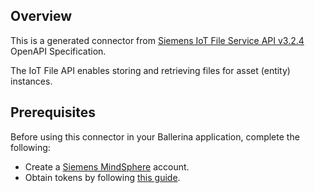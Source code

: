## Overview
This is a generated connector from [Siemens IoT File Service API v3.2.4](https://developer.mindsphere.io/apis/core-identitymanagement/api-identitymanagement-overview.html) OpenAPI Specification. 

The IoT File API enables storing and retrieving files for asset (entity) instances.
  
## Prerequisites

Before using this connector in your Ballerina application, complete the following:

* Create a [Siemens MindSphere](https://siemens.mindsphere.io/en) account.
* Obtain tokens by following [this guide](https://developer.mindsphere.io/howto/howto-selfhosted-api-access.html).
